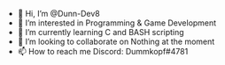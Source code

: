 - 👋 Hi, I’m @Dunn-Dev8
- 👀 I’m interested in Programming & Game Development
- 🌱 I’m currently learning C and BASH scripting
- 💞️ I’m looking to collaborate on Nothing at the moment
- 📫 How to reach me Discord: Dummkopf#4781
